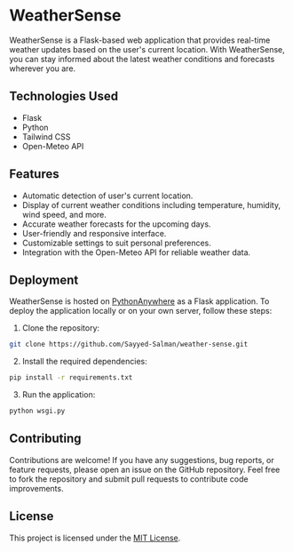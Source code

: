 # WeatherSense

WeatherSense is a Flask-based web application that provides real-time weather updates based on the user's current location. With WeatherSense, you can stay informed about the latest weather conditions and forecasts wherever you are.

## Technologies Used

- Flask
- Python
- Tailwind CSS
- Open-Meteo API

## Features

- Automatic detection of user's current location.
- Display of current weather conditions including temperature, humidity, wind speed, and more.
- Accurate weather forecasts for the upcoming days.
- User-friendly and responsive interface.
- Customizable settings to suit personal preferences.
- Integration with the Open-Meteo API for reliable weather data.

## Deployment

WeatherSense is hosted on [PythonAnywhere](https://www.pythonanywhere.com/) as a Flask application. To deploy the application locally or on your own server, follow these steps:

1. Clone the repository:

```bash
git clone https://github.com/Sayyed-Salman/weather-sense.git
```

2. Install the required dependencies:

```bash
pip install -r requirements.txt
```

3. Run the application:

```bash
python wsgi.py
```

## Contributing

Contributions are welcome! If you have any suggestions, bug reports, or feature requests, please open an issue on the GitHub repository. Feel free to fork the repository and submit pull requests to contribute code improvements.

## License

This project is licensed under the [MIT License](LICENSE).
